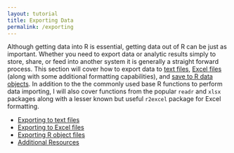 ```yaml
---
layout: tutorial
title: Exporting Data
permalink: /exporting
---
```


Although getting data into R is essential, getting data out of R can be just as important. Whether you need to export data or analytic results simply to store, share, or feed into another system it is generally a straight forward process. This section will cover how to export data to [text files](http://uc-r.github.io/export_text_files), [Excel files](http://uc-r.github.io/export_excel_files) (along with some additional formatting capabilities), and [save to R data objects](http://uc-r.github.io/export_r_objects). In addition to the the commonly used base R functions to perform data importing, I will also cover functions from the popular `readr` and `xlsx` packages along with a lesser known but useful `r2excel` package for Excel formatting.

- [Exporting to text files](http://uc-r.github.io/export_text_files)
- [Exporting to Excel files](http://uc-r.github.io/export_excel_files)
- [Exporting R object files](http://uc-r.github.io/export_r_objects)
- [Additional Resources](http://uc-r.github.io/export_addtl_resources)


